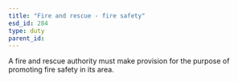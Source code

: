 ```yaml
---
title: "Fire and rescue - fire safety"
esd_id: 284
type: duty
parent_id:  
---
```


A fire and rescue authority must make provision for the purpose of promoting fire safety in its area.

